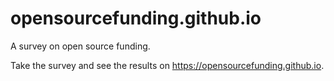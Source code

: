 # opensourcefunding.github.io
A survey on open source funding.

Take the survey and see the results on https://opensourcefunding.github.io.
